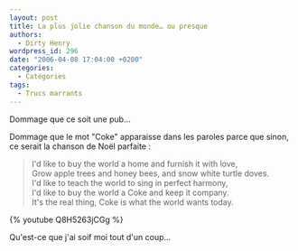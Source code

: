 ```yaml
---
layout: post
title: La plus jolie chanson du monde… ou presque
authors:
  - Dirty Henry
wordpress_id: 296
date: "2006-04-08 17:04:00 +0200"
categories:
  - Catégories
tags:
  - Trucs marrants
---
```


Dommage que ce soit une pub…

Dommage que le mot "Coke" apparaisse dans les paroles parce que sinon, ce serait
la chanson de Noël parfaite :

> I'd like to buy the world a home and furnish it with love,  
> Grow apple trees and honey bees, and snow white turtle doves.  
> I'd like to teach the world to sing in perfect harmony,  
> I'd like to buy the world a Coke and keep it company.  
> It's the real thing, Coke is what the world wants today.

{% youtube Q8H5263jCGg %}

Qu'est-ce que j'ai soif moi tout d'un coup…
